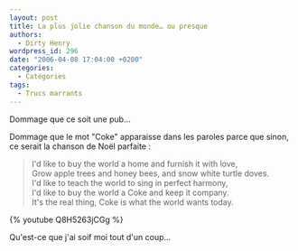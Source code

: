 ```yaml
---
layout: post
title: La plus jolie chanson du monde… ou presque
authors:
  - Dirty Henry
wordpress_id: 296
date: "2006-04-08 17:04:00 +0200"
categories:
  - Catégories
tags:
  - Trucs marrants
---
```


Dommage que ce soit une pub…

Dommage que le mot "Coke" apparaisse dans les paroles parce que sinon, ce serait
la chanson de Noël parfaite :

> I'd like to buy the world a home and furnish it with love,  
> Grow apple trees and honey bees, and snow white turtle doves.  
> I'd like to teach the world to sing in perfect harmony,  
> I'd like to buy the world a Coke and keep it company.  
> It's the real thing, Coke is what the world wants today.

{% youtube Q8H5263jCGg %}

Qu'est-ce que j'ai soif moi tout d'un coup…
